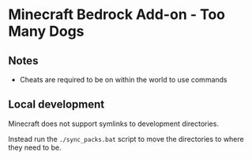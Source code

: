 # Minecraft Bedrock Add-on - Too Many Dogs

## Notes

* Cheats are required to be on within the world to use commands

## Local development

Minecraft does not support symlinks to development directories.

Instead run the `./sync_packs.bat` script to move the directories to where they need to be.